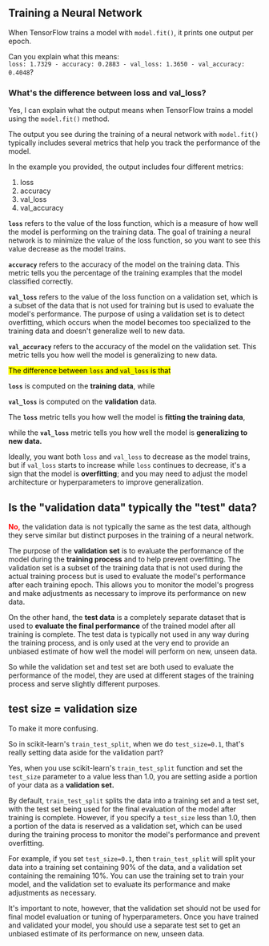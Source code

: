 ## Training a Neural Network

When TensorFlow trains a model with `model.fit()`, it prints one output per epoch.

Can you explain what this means:<br>
`loss: 1.7329 - accuracy: 0.2883 - val_loss: 1.3650 - val_accuracy: 0.4048`?

### What's the difference between loss and val_loss?

Yes, I can explain what the output means when TensorFlow trains a model using the `model.fit()` method.

The output you see during the training of a neural network with `model.fit()` typically includes several metrics that help you track the performance of the model.

In the example you provided, the output includes four different metrics:

1. loss
1. accuracy
1. val_loss
1. val_accuracy

**`loss`** refers to the value of the loss function, which is a measure of how well the model is performing on the training data. The goal of training a neural network is to minimize the value of the loss function, so you want to see this value decrease as the model trains.

**`accuracy`** refers to the accuracy of the model on the training data. This metric tells you the percentage of the training examples that the model classified correctly.

**`val_loss`** refers to the value of the loss function on a validation set, which is a subset of the data that is not used for training but is used to evaluate the model's performance. The purpose of using a validation set is to detect overfitting, which occurs when the model becomes too specialized to the training data and doesn't generalize well to new data.

**`val_accuracy`** refers to the accuracy of the model on the validation set. This metric tells you how well the model is generalizing to new data.

<mark>The difference between `loss` and `val_loss` is that</mark>

**`loss`** is computed on the **training data**, while 

**`val_loss`** is computed on the **validation** data.

The **`loss`** metric tells you how well the model is **fitting the training data**,

while the **`val_loss`** metric tells you how well the model is **generalizing to new data.**

Ideally, you want both `loss` and `val_loss` to decrease as the model trains, but if `val_loss` starts to increase while `loss` continues to decrease, it's a sign that the model is **overfitting**; and you may need to adjust the model architecture or hyperparameters to improve generalization.

## Is the "validation data" typically the "test" data?

<span style="color:red;font-weight:bold;">No,</span>
the validation data is not typically the same as the test data, although they serve similar but distinct purposes in the training of a neural network.

The purpose of the **validation set** is to evaluate the performance of the model during the **training process** and to help prevent overfitting. The validation set is a subset of the training data that is not used during the actual training process but is used to evaluate the model's performance after each training epoch. This allows you to monitor the model's progress and make adjustments as necessary to improve its performance on new data.

On the other hand, the **test data** is a completely separate dataset that is used to **evaluate the final performance** of the trained model after all training is complete. The test data is typically not used in any way during the training process, and is only used at the very end to provide an unbiased estimate of how well the model will perform on new, unseen data.

So while the validation set and test set are both used to evaluate the performance of the model, they are used at different stages of the training process and serve slightly different purposes.

## test size = validation size

To make it more confusing.

So in scikit-learn's `train_test_split`, when we do `test_size=0.1`, that's really setting data aside for the validation part?

Yes, when you use scikit-learn's `train_test_split` function and set the `test_size` parameter to a value less than 1.0, you are setting aside a portion of your data as a **validation set.**

By default, `train_test_split` splits the data into a training set and a test set, with the test set being used for the final evaluation of the model after training is complete. However, if you specify a `test_size` less than 1.0, then a portion of the data is reserved as a validation set, which can be used during the training process to monitor the model's performance and prevent overfitting.

For example, if you set `test_size=0.1`, then `train_test_split` will split your data into a training set containing 90% of the data, and a validation set containing the remaining 10%. You can use the training set to train your model, and the validation set to evaluate its performance and make adjustments as necessary.

It's important to note, however, that the validation set should not be used for final model evaluation or tuning of hyperparameters. Once you have trained and validated your model, you should use a separate test set to get an unbiased estimate of its performance on new, unseen data.

<br>
